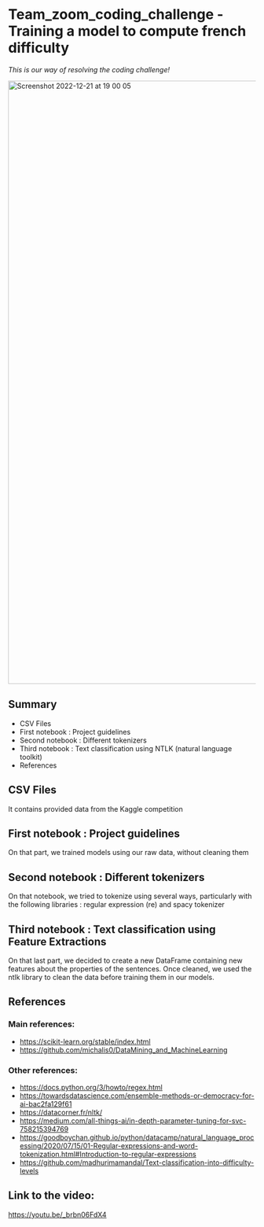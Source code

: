 # Team_zoom_coding_challenge - Training a model to compute french difficulty
*This is our way of resolving the coding challenge!*

<img width="1227" alt="Screenshot 2022-12-21 at 19 00 05" src="https://user-images.githubusercontent.com/83650518/208973150-52ec1d94-ba0f-4f34-8596-92a6e6733dad.png">


## Summary
* CSV Files
* First notebook : Project guidelines
* Second notebook : Different tokenizers
* Third notebook : Text classification using NTLK (natural language toolkit)
* References

## CSV Files
It contains provided data from the Kaggle competition
## First notebook : Project guidelines
On that part, we trained models using our raw data, without cleaning them
## Second notebook : Different tokenizers
On that notebook, we tried to tokenize using several ways, particularly with the following libraries : regular expression (re) and spacy tokenizer
## Third notebook : Text classification using Feature Extractions
On that last part, we decided to create a new DataFrame containing new features about the properties of the sentences. Once cleaned, we used the ntlk library to clean the data before training them in our models.
## References

### Main references: 
* https://scikit-learn.org/stable/index.html
* https://github.com/michalis0/DataMining_and_MachineLearning
### Other references:
* https://docs.python.org/3/howto/regex.html
* https://towardsdatascience.com/ensemble-methods-or-democracy-for-ai-bac2fa129f61
* https://datacorner.fr/nltk/
* https://medium.com/all-things-ai/in-depth-parameter-tuning-for-svc-758215394769
* https://goodboychan.github.io/python/datacamp/natural_language_processing/2020/07/15/01-Regular-expressions-and-word-tokenization.html#Introduction-to-regular-expressions
* https://github.com/madhurimamandal/Text-classification-into-difficulty-levels


## Link to the video:
https://youtu.be/_brbn06FdX4
